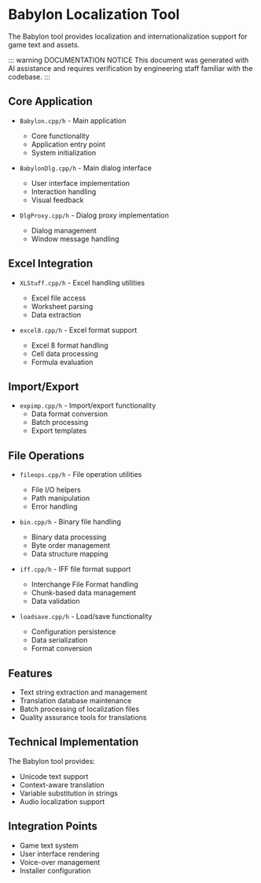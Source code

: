 # Babylon Localization Tool

The Babylon tool provides localization and internationalization support for game text and assets.

::: warning DOCUMENTATION NOTICE
This document was generated with AI assistance and requires verification by engineering staff familiar with the codebase.
:::

## Core Application

- `Babylon.cpp/h` - Main application
  - Core functionality
  - Application entry point
  - System initialization

- `BabylonDlg.cpp/h` - Main dialog interface
  - User interface implementation
  - Interaction handling
  - Visual feedback

- `DlgProxy.cpp/h` - Dialog proxy implementation
  - Dialog management
  - Window message handling

## Excel Integration

- `XLStuff.cpp/h` - Excel handling utilities
  - Excel file access
  - Worksheet parsing
  - Data extraction

- `excel8.cpp/h` - Excel format support
  - Excel 8 format handling
  - Cell data processing
  - Formula evaluation

## Import/Export

- `expimp.cpp/h` - Import/export functionality
  - Data format conversion
  - Batch processing
  - Export templates

## File Operations

- `fileops.cpp/h` - File operation utilities
  - File I/O helpers
  - Path manipulation
  - Error handling

- `bin.cpp/h` - Binary file handling
  - Binary data processing
  - Byte order management
  - Data structure mapping

- `iff.cpp/h` - IFF file format support
  - Interchange File Format handling
  - Chunk-based data management
  - Data validation

- `loadsave.cpp/h` - Load/save functionality
  - Configuration persistence
  - Data serialization
  - Format conversion

## Features

- Text string extraction and management
- Translation database maintenance
- Batch processing of localization files
- Quality assurance tools for translations

## Technical Implementation

The Babylon tool provides:
- Unicode text support
- Context-aware translation
- Variable substitution in strings
- Audio localization support

## Integration Points

- Game text system
- User interface rendering
- Voice-over management
- Installer configuration
